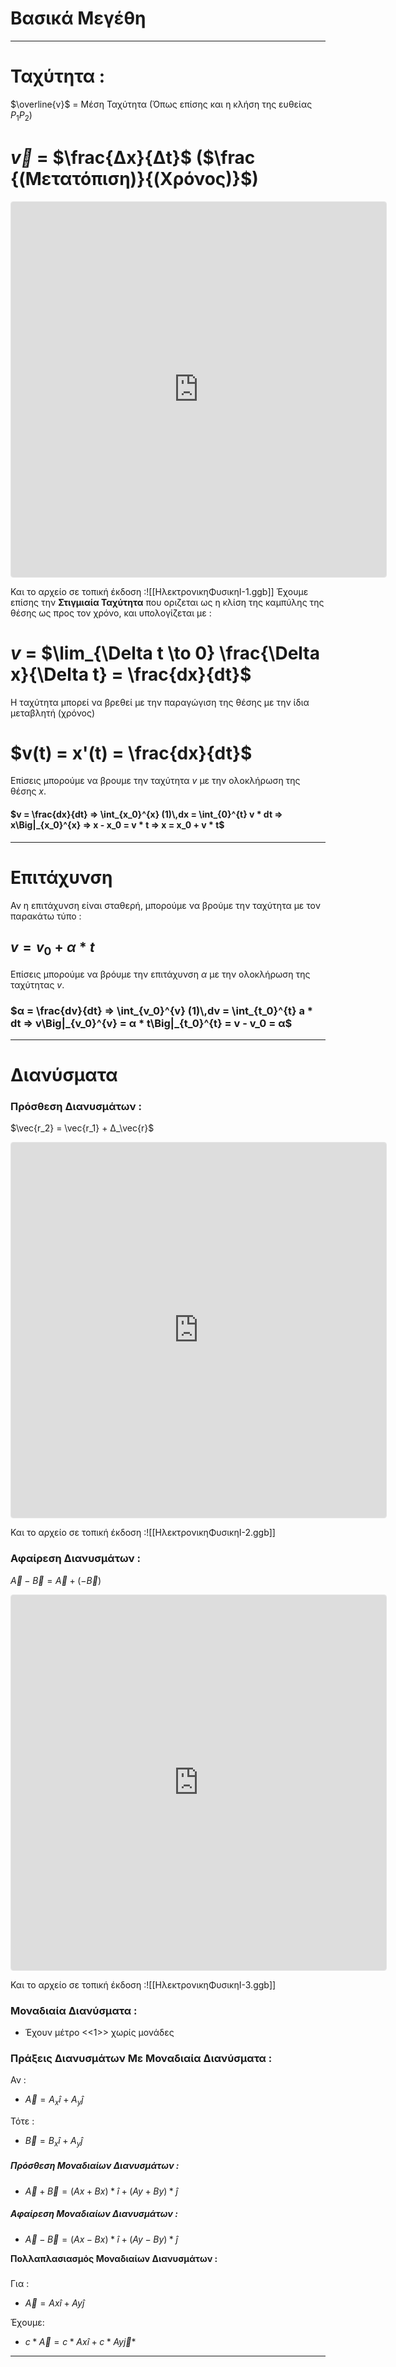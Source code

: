 # __Βασικά Μεγέθη__
____
# __Ταχύτητα__ :

$\overline{v}$ = Μέση Ταχύτητα (Όπως επίσης και η κλήση της ευθείας $P_1 P_2$)
# $\vec{v}$ = $\frac{Δx}{Δt}$ ($\frac {(Μετατόπιση)}{(Χρόνος)}$)

<iframe src="https://www.geogebra.org/calculator/gaks3xfb?embed" width="600" height="600" allowfullscreen style="border: 1px solid #e4e4e4;border-radius: 4px;" frameborder="0"></iframe>

Και το αρχείο σε τοπική έκδοση :![[ΗλεκτρονικηΦυσικηΙ-1.ggb]]
Έχουμε επίσης την __Στιγμιαία Ταχύτητα__ που οριζεται ως η κλίση της καμπύλης της θέσης ως προς τον χρόνο, και υπολογίζεται με :

# $v$ = $\lim_{\Delta t \to 0} \frac{\Delta x}{\Delta t} = \frac{dx}{dt}$

Η ταχύτητα μπορεί να βρεθεί με την παραγώγιση της θέσης με την ίδια μεταβλητή (χρόνος)

#  $v(t) = x'(t) = \frac{dx}{dt}$

Επίσεις μπορούμε να βρουμε την ταχύτητα $v$ με την ολοκλήρωση της θέσης $x$.

#### $v = \frac{dx}{dt} => \int_{x_0}^{x} (1)\,dx = \int_{0}^{t} v * dt => x\Big|_{x_0}^{x} => x - x_0 = v * t => x = x_0 + v * t$

____

# __Επιτάχυνση__

Αν η επιτάχυνση είναι σταθερή, μπορούμε να βρούμε την ταχύτητα με τον παρακάτω τύπο :

## $v = v_0 + α * t$

Επίσεις μπορούμε να βρόυμε την επιτάχυνση $α$ με την ολοκλήρωση της ταχύτητας $v$.

### $α = \frac{dv}{dt} => \int_{v_0}^{v} (1)\,dv = \int_{t_0}^{t} a * dt => v\Big|_{v_0}^{v} = α * t\Big|_{t_0}^{t} = v - v_0 = α$

_____

# __Διανύσματα__

### **Πρόσθεση Διανυσμάτων :**

$\vec{r_2} = \vec{r_1} + Δ_\vec{r}$

<iframe src="https://www.geogebra.org/calculator/jpm5wagr?embed" width="600" height="600" allowfullscreen style="border: 1px solid #e4e4e4;border-radius: 4px;" frameborder="0"></iframe>

Και το αρχείο σε τοπική έκδοση :![[ΗλεκτρονικηΦυσικηΙ-2.ggb]]

### **Αφαίρεση Διανυσμάτων :**

$\vec{A} - \vec{B} = \vec{A} + (-\vec{B})$

<iframe src="https://www.geogebra.org/calculator/k2wheguf?embed" width="600" height="600" allowfullscreen style="border: 1px solid #e4e4e4;border-radius: 4px;" frameborder="0"></iframe>

Και το αρχείο σε τοπική έκδοση :![[ΗλεκτρονικηΦυσικηΙ-3.ggb]]

### __Μοναδιαία Διανύσματα :__

- Έχουν μέτρο <<1>> χωρίς μονάδες

### __Πράξεις Διανυσμάτων Με Μοναδιαία Διανύσματα :__

Αν :

- $\vec{A} = A_x\hat{i} + A_y\hat{j}$

Τότε :

- $\vec{B} = B_x\hat{i} + A_y\hat{j}$

##### __Πρόσθεση Μοναδιαίων Διανυσμάτων :__

- $\vec{A} + \vec{B} = (Ax + Bx) * \hat{i} + (Ay + By) * \hat{j}$

##### __Αφαίρεση Μοναδιαίων Διανυσμάτων :__

- $\vec{A} - \vec{B} = (Ax - Bx) * \hat{i} + (Ay - By) * \hat{j}$

__Πολλαπλασιασμός Μοναδιαίων Διανυσμάτων :__
##### 
Για :

- $\vec{A} = Ax\hat{i} + Ay\hat{j}$ 
  
Έχουμε:

- $c * \vec{A} = c * Ax\hat{i} + c * Ay\vec{j}*$
  
_____
